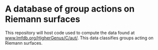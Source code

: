 # A database of group actions on Riemann surfaces
This repository will host code used to compute the data found at www.lmfdb.org/HigherGenus/C/aut/.  This data classifies groups acting on Riemann surfaces.
